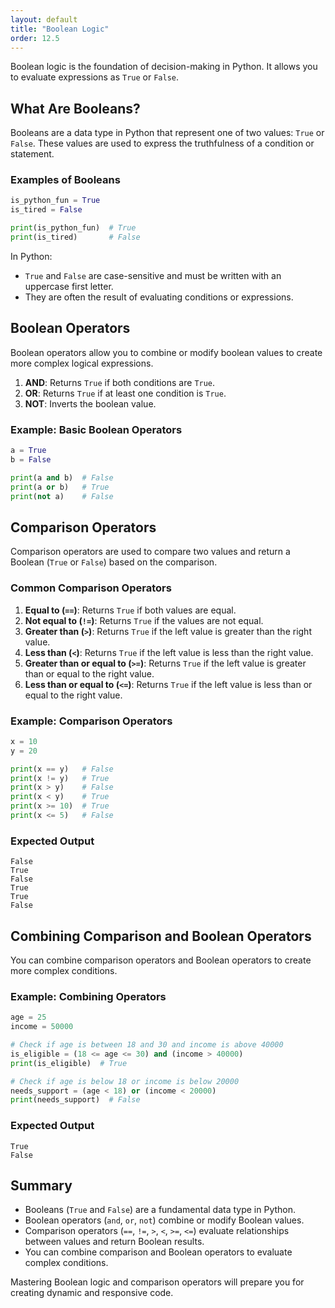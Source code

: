 ```yaml
---
layout: default
title: "Boolean Logic"
order: 12.5
---
```


Boolean logic is the foundation of decision-making in Python. It allows you to evaluate expressions as `True` or `False`.

## What Are Booleans?

Booleans are a data type in Python that represent one of two values: `True` or `False`. These values are used to express the truthfulness of a condition or statement.

### Examples of Booleans

```python
is_python_fun = True
is_tired = False

print(is_python_fun)  # True
print(is_tired)       # False
```

In Python:
- `True` and `False` are case-sensitive and must be written with an uppercase first letter.
- They are often the result of evaluating conditions or expressions.

## Boolean Operators

Boolean operators allow you to combine or modify boolean values to create more complex logical expressions.

1. **AND**: Returns `True` if both conditions are `True`.
2. **OR**: Returns `True` if at least one condition is `True`.
3. **NOT**: Inverts the boolean value.

### Example: Basic Boolean Operators

```python
a = True
b = False

print(a and b)  # False
print(a or b)   # True
print(not a)    # False
```

## Comparison Operators

Comparison operators are used to compare two values and return a Boolean (`True` or `False`) based on the comparison.

### Common Comparison Operators

1. **Equal to (`==`)**: Returns `True` if both values are equal.
2. **Not equal to (`!=`)**: Returns `True` if the values are not equal.
3. **Greater than (`>`)**: Returns `True` if the left value is greater than the right value.
4. **Less than (`<`)**: Returns `True` if the left value is less than the right value.
5. **Greater than or equal to (`>=`)**: Returns `True` if the left value is greater than or equal to the right value.
6. **Less than or equal to (`<=`)**: Returns `True` if the left value is less than or equal to the right value.

### Example: Comparison Operators

```python
x = 10
y = 20

print(x == y)   # False
print(x != y)   # True
print(x > y)    # False
print(x < y)    # True
print(x >= 10)  # True
print(x <= 5)   # False
```

### Expected Output

```plaintext
False
True
False
True
True
False
```

## Combining Comparison and Boolean Operators

You can combine comparison operators and Boolean operators to create more complex conditions.

### Example: Combining Operators

```python
age = 25
income = 50000

# Check if age is between 18 and 30 and income is above 40000
is_eligible = (18 <= age <= 30) and (income > 40000)
print(is_eligible)  # True

# Check if age is below 18 or income is below 20000
needs_support = (age < 18) or (income < 20000)
print(needs_support)  # False
```

### Expected Output

```plaintext
True
False
```

## Summary

- Booleans (`True` and `False`) are a fundamental data type in Python.
- Boolean operators (`and`, `or`, `not`) combine or modify Boolean values.
- Comparison operators (`==`, `!=`, `>`, `<`, `>=`, `<=`) evaluate relationships between values and return Boolean results.
- You can combine comparison and Boolean operators to evaluate complex conditions.

Mastering Boolean logic and comparison operators will prepare you for creating dynamic and responsive code.
